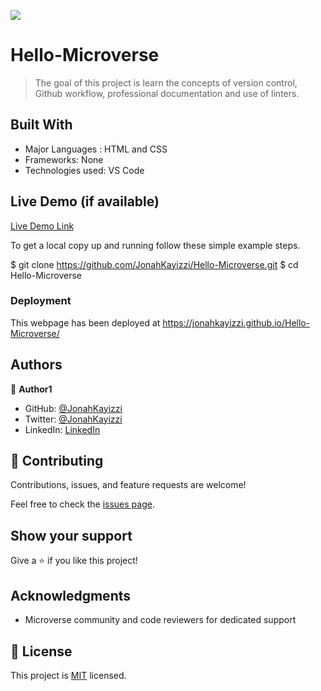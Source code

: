 ![](https://img.shields.io/badge/Microverse-blueviolet)

# Hello-Microverse

> The goal of this project is learn the concepts of version control, Github workflow, professional documentation and use of linters.

## Built With

- Major Languages : HTML and CSS
- Frameworks: None
- Technologies used: VS Code

## Live Demo (if available)

[Live Demo Link](https://jonahkayizzi.github.io/Hello-Microverse/)


To get a local copy up and running follow these simple example steps.

$ git clone https://github.com/JonahKayizzi/Hello-Microverse.git
$ cd Hello-Microverse

### Deployment
This webpage has been deployed at https://jonahkayizzi.github.io/Hello-Microverse/


## Authors

👤 **Author1**

- GitHub: [@JonahKayizzi](https://github.com/JonahKayizzi)
- Twitter: [@JonahKayizzi](https://twitter.com/JonahKayizzi)
- LinkedIn: [LinkedIn](https://linkedin.com/in/jonathan-kayizzi-bb527965)

## 🤝 Contributing

Contributions, issues, and feature requests are welcome!

Feel free to check the [issues page](../../issues/).

## Show your support

Give a ⭐️ if you like this project!

## Acknowledgments

- Microverse community and code reviewers for dedicated support

## 📝 License

This project is [MIT](./LICENSE) licensed.

